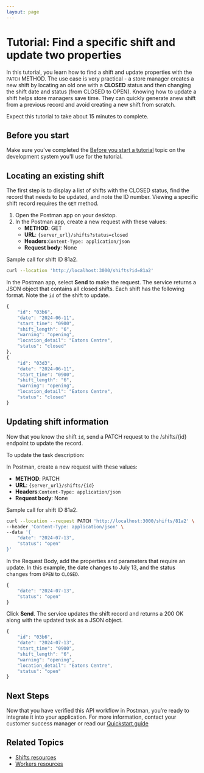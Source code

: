 ```yaml
---
layout: page
---
```


# Tutorial: Find a specific shift and update two properties

In this tutorial, you learn how to find a shift and update properties with the `PATCH` METHOD. The use case is very practical - a store manager creates a new shift by locating an old one with a **CLOSED** status and then changing the shift date and status (from CLOSED to OPEN). Knowing how to update a shift helps store managers save time. They can quickly generate anew  shift from a previous record and avoid creating a new shift from scratch.

Expect this tutorial to take about 15 minutes to complete.

## Before you start

Make sure you've completed the [Before you start a tutorial](before-you-start-a-tutorial) topic on the development system you'll use for the tutorial.

## Locating an existing shift

The first step is to display a list of shifts with the CLOSED status, find the record that needs to be updated, and note the ID number. Viewing a specific shift record requires the `GET` method.

1. Open the Postman app on your desktop.
1. In the Postman app, create a new request with these values:
    * **METHOD**: GET
    * **URL**: `{server_url}/shifts?status=closed`
    * **Headers**:`Content-Type: application/json`
    * **Request body**: None

Sample call for shift ID 81a2.
```bash
curl --location 'http://localhost:3000/shifts?id=81a2'
```

In the Postman app, select **Send** to make the request. The service returns a JSON object that contains all closed shifts. Each shift has the following format. Note the `id` of the shift to update.

```js
{
    "id": "03b6",
    "date": "2024-06-11",
    "start_time": "0900",
    "shift_length": "6",
    "warning": "opening",
    "location_detail": "Eatons Centre",
    "status": "closed"
},
{
    "id": "03d3",
    "date": "2024-06-11",
    "start_time": "0900",
    "shift_length": "6",
    "warning": "opening",
    "location_detail": "Eatons Centre",
    "status": "closed"
} 
```

## Updating shift information

Now that you know the shift `id`, send a PATCH request to the /shifts/{id} endpoint to update the record.

To update the task description:

In Postman, create a new request with these values:

* **METHOD**: PATCH
* **URL**: `{server_url}/shifts/{id}`
* **Headers**:`Content-Type: application/json`
* **Request body**: None

Sample call for shift ID 81a2.
```bash
curl --location --request PATCH 'http://localhost:3000/shifts/81a2' \
--header 'Content-Type: application/json' \
--data '{
    "date": "2024-07-13",
    "status": "open"
}'
```

In the Request Body, add the properties and parameters that require an update. In this example, the date changes to July 13, and the status changes from `OPEN` to `CLOSED`.

```js
{
    "date": "2024-07-13",
    "status": "open"
}
```

Click **Send**. The service updates the shift record and returns a 200 OK along with the updated task as a JSON object.

```js
{
    "id": "03b6",
    "date": "2024-07-13",
    "start_time": "0900",
    "shift_length": "6",
    "warning": "opening",
    "location_detail": "Eatons Centre",
    "status": "open"
}
 ```

## Next Steps

Now that you have verified this API workflow in Postman, you’re ready to integrate it into your application. For more information, contact your customer success manager or read our
 [Quickstart guide](../api/quickstart_working.md)

## Related Topics

* [Shifts resources](../api/shifts-resources.md)
* [Workers resources](../api/workers-resources.md)
